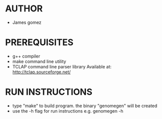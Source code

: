 AUTHOR
=======
- James gomez


PREREQUISITES
==============
- g++ compiler
- make command line utility
- TCLAP command line parser library
	Available at: http://tclap.sourceforge.net/


RUN INSTRUCTIONS
=================
- type "make" to build program. the binary "genomegen" will be created
- use the -h flag for run instructions e.g. genomegen  -h

